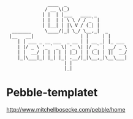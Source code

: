                    ____  _                      
                  / __ \(_)                     
                 | |  | |___   ____ _           
                 | |  | | \ \ / / _` |          
                 | |__| | |\ V / (_| |          
      _______     \____/|_| \_/ \__,_|  _       
     |__   __|                 | |     | |      
        | | ___ _ __ ___  _ __ | | __ _| |_ ___ 
        | |/ _ \ '_ ` _ \| '_ \| |/ _` | __/ _ \
        | |  __/ | | | | | |_) | | (_| | ||  __/
        |_|\___|_| |_| |_| .__/|_|\__,_|\__\___|
                         | |                    
                         |_|          

# Pebble-templatet

http://www.mitchellbosecke.com/pebble/home